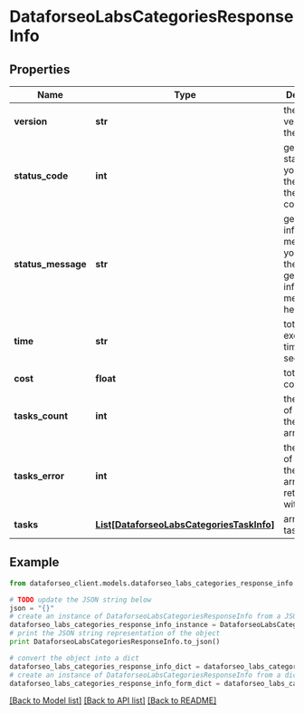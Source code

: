 # DataforseoLabsCategoriesResponseInfo


## Properties

Name | Type | Description | Notes
------------ | ------------- | ------------- | -------------
**version** | **str** | the current version of the API | [optional] 
**status_code** | **int** | general status code you can find the full list of the response codes here | [optional] 
**status_message** | **str** | general informational message you can find the full list of general informational messages here | [optional] 
**time** | **str** | total execution time, seconds | [optional] 
**cost** | **float** | total tasks cost, USD | [optional] 
**tasks_count** | **int** | the number of tasks in the tasks array | [optional] 
**tasks_error** | **int** | the number of tasks in the tasks array returned with an error | [optional] 
**tasks** | [**List[DataforseoLabsCategoriesTaskInfo]**](DataforseoLabsCategoriesTaskInfo.md) | array of tasks | [optional] 

## Example

```python
from dataforseo_client.models.dataforseo_labs_categories_response_info import DataforseoLabsCategoriesResponseInfo

# TODO update the JSON string below
json = "{}"
# create an instance of DataforseoLabsCategoriesResponseInfo from a JSON string
dataforseo_labs_categories_response_info_instance = DataforseoLabsCategoriesResponseInfo.from_json(json)
# print the JSON string representation of the object
print DataforseoLabsCategoriesResponseInfo.to_json()

# convert the object into a dict
dataforseo_labs_categories_response_info_dict = dataforseo_labs_categories_response_info_instance.to_dict()
# create an instance of DataforseoLabsCategoriesResponseInfo from a dict
dataforseo_labs_categories_response_info_form_dict = dataforseo_labs_categories_response_info.from_dict(dataforseo_labs_categories_response_info_dict)
```
[[Back to Model list]](../README.md#documentation-for-models) [[Back to API list]](../README.md#documentation-for-api-endpoints) [[Back to README]](../README.md)


